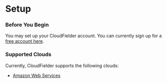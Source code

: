 # Setup


### Before You Begin
You may set up your CloudFielder account. You can currently sign up for a [free account here](https://ide.cloudfielder.com/).

### Supported Clouds

Currently, CloudFielder supports the following clouds:
 - [Amazon Web Services](./amazon_web_services.md)
